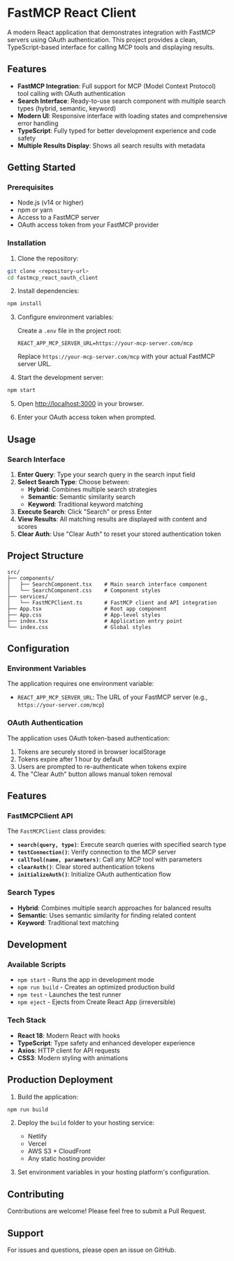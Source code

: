 # FastMCP React Client

A modern React application that demonstrates integration with FastMCP servers using OAuth authentication. This project provides a clean, TypeScript-based interface for calling MCP tools and displaying results.

## Features

- **FastMCP Integration**: Full support for MCP (Model Context Protocol) tool calling with OAuth authentication
- **Search Interface**: Ready-to-use search component with multiple search types (hybrid, semantic, keyword)
- **Modern UI**: Responsive interface with loading states and comprehensive error handling
- **TypeScript**: Fully typed for better development experience and code safety
- **Multiple Results Display**: Shows all search results with metadata

## Getting Started

### Prerequisites

- Node.js (v14 or higher)
- npm or yarn
- Access to a FastMCP server
- OAuth access token from your FastMCP provider

### Installation

1. Clone the repository:
```bash
git clone <repository-url>
cd fastmcp_react_oauth_client
```

2. Install dependencies:
```bash
npm install
```

3. Configure environment variables:
   
   Create a `.env` file in the project root:
   
   ```env
   REACT_APP_MCP_SERVER_URL=https://your-mcp-server.com/mcp
   ```
   
   Replace `https://your-mcp-server.com/mcp` with your actual FastMCP server URL.

4. Start the development server:
```bash
npm start
```

5. Open [http://localhost:3000](http://localhost:3000) in your browser.

6. Enter your OAuth access token when prompted.

## Usage

### Search Interface

1. **Enter Query**: Type your search query in the search input field
2. **Select Search Type**: Choose between:
   - **Hybrid**: Combines multiple search strategies
   - **Semantic**: Semantic similarity search
   - **Keyword**: Traditional keyword matching
3. **Execute Search**: Click "Search" or press Enter
4. **View Results**: All matching results are displayed with content and scores
5. **Clear Auth**: Use "Clear Auth" to reset your stored authentication token

## Project Structure

```
src/
├── components/
│   ├── SearchComponent.tsx    # Main search interface component
│   └── SearchComponent.css    # Component styles
├── services/
│   └── FastMCPClient.ts       # FastMCP client and API integration
├── App.tsx                    # Root app component
├── App.css                    # App-level styles
├── index.tsx                  # Application entry point
└── index.css                  # Global styles
```

## Configuration

### Environment Variables

The application requires one environment variable:

- `REACT_APP_MCP_SERVER_URL`: The URL of your FastMCP server (e.g., `https://your-server.com/mcp`)

### OAuth Authentication

The application uses OAuth token-based authentication:

1. Tokens are securely stored in browser localStorage
2. Tokens expire after 1 hour by default
3. Users are prompted to re-authenticate when tokens expire
4. The "Clear Auth" button allows manual token removal

## Features

### FastMCPClient API

The `FastMCPClient` class provides:

- **`search(query, type)`**: Execute search queries with specified search type
- **`testConnection()`**: Verify connection to the MCP server
- **`callTool(name, parameters)`**: Call any MCP tool with parameters
- **`clearAuth()`**: Clear stored authentication tokens
- **`initializeAuth()`**: Initialize OAuth authentication flow

### Search Types

- **Hybrid**: Combines multiple search approaches for balanced results
- **Semantic**: Uses semantic similarity for finding related content
- **Keyword**: Traditional text matching

## Development

### Available Scripts

- `npm start` - Runs the app in development mode
- `npm run build` - Creates an optimized production build
- `npm test` - Launches the test runner
- `npm eject` - Ejects from Create React App (irreversible)

### Tech Stack

- **React 18**: Modern React with hooks
- **TypeScript**: Type safety and enhanced developer experience
- **Axios**: HTTP client for API requests
- **CSS3**: Modern styling with animations

## Production Deployment

1. Build the application:
```bash
npm run build
```

2. Deploy the `build` folder to your hosting service:
   - Netlify
   - Vercel
   - AWS S3 + CloudFront
   - Any static hosting provider

3. Set environment variables in your hosting platform's configuration.


## Contributing

Contributions are welcome! Please feel free to submit a Pull Request.

## Support

For issues and questions, please open an issue on GitHub.
